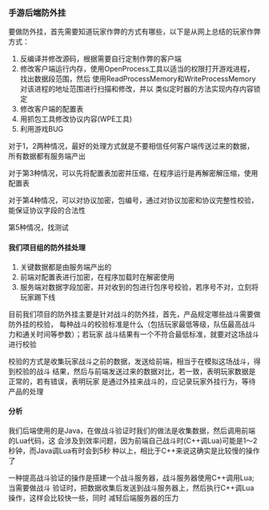 ### 手游后端防外挂

要做防外挂，首先需要知道玩家作弊的方式有哪些，以下是从网上总结的玩家作弊方式：

1. 反编译并修改源码，根据需要自行定制作弊的客户端
2. 修改客户端运行内存，使用OpenProcess工具以适当的权限打开游戏进程，找出数据段范围，然后
    使用ReadProcessMemory和WriteProcessMemory对该进程的地址范围进行扫描和修改，并以
    类似定时器的方法实现内存内容锁定
3. 修改客户端的配置表
4. 用抓包工具修改协议内容(WPE工具)
5. 利用游戏BUG

对于1，2两种情况，最好的处理方式就是不要相信任何客户端传送过来的数据，所有数据都有服务端产出

对于第3种情况，可以先将配置表加密并压缩，在程序运行是再解密解压缩，使用配置表

对于第4种情况，可以对协议加密，包编号，通过对协议加密和协议完整性校验，能保证协议字段的合法性

第5种情况，找测试

#### 我们项目组的防外挂处理

1. 关键数据都是由服务端产出的
2. 前端对配置表进行加密，在程序加载时在解密使用
3. 服务端对数据字段加密，并对收到的包进行包序号校验，若序号不对，立刻将玩家踢下线

目前我们项目的防外挂主要是针对战斗的防外挂，首先，产品规定哪些战斗需要做防外挂的校验，
每种战斗的校验标准是什么（包括玩家最低等级，队伍最高战斗力和通关时间等参数）；若玩家
战斗结果有一个不符合最低标准，就要对这场战斗进行校验

校验的方式是收集玩家战斗之前的数据，发送给前端，相当于在模拟这场战斗，得到校验的战斗
结果，然后与前端发送过来的数据对比，若一致，表明玩家数据是正常的，若有错误，表明玩家
是通过外挂来战斗的，应记录玩家外挂行为，等待产品的处理


#### 分析

我们后端使用的是Java，在做战斗验证时我们的做法是收集数据，然后调用前端的Lua代码，这
会涉及到效率问题，因为前端自己战斗时(C++调Lua)可能是1～2秒钟，而Java调Lua有时会到5秒
种以上，相比于C++来说这确实是比较慢的操作了

一种提高战斗验证的操作是搭建一个战斗服务器，战斗服务器使用C++调用Lua; 当需要做战斗
验证时，把数据收集后发送到战斗服务器上，然后执行C++调Lua操作，这样会比较快一些，同时
减轻后端服务器的压力
